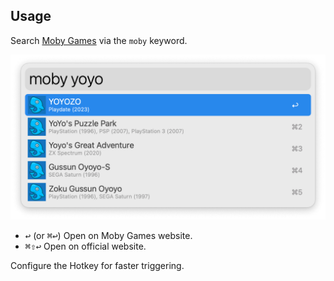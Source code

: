 ## Usage

Search [Moby Games](https://www.mobygames.com) via the `moby` keyword.

![Searching games](images/moby.png)

* <kbd>↩</kbd> (or <kbd>⌘</kbd><kbd>↩</kbd>) Open on Moby Games website.
* <kbd>⌘</kbd><kbd>⇧</kbd><kbd>↩</kbd> Open on official website.

Configure the Hotkey for faster triggering.
